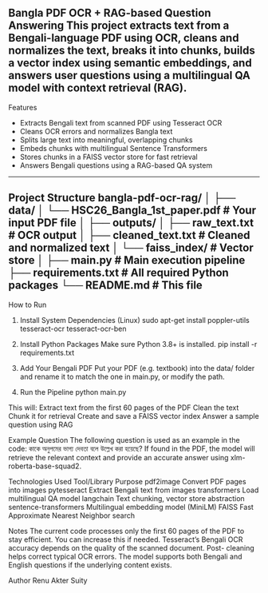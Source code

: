 Bangla PDF OCR + RAG-based
Question Answering
This project extracts text from a Bengali-language PDF using OCR, cleans and normalizes the
text, breaks it into chunks, builds a vector index using semantic embeddings, and answers user
questions using a multilingual QA model with context retrieval (RAG).
---

Features
- Extracts Bengali text from scanned PDF using Tesseract OCR
- Cleans OCR errors and normalizes Bangla text
- Splits large text into meaningful, overlapping chunks
- Embeds chunks with multilingual Sentence Transformers
- Stores chunks in a FAISS vector store for fast retrieval
- Answers Bengali questions using a RAG-based QA system
---

Project Structure
bangla-pdf-ocr-rag/
│
├── data/
│ └── HSC26_Bangla_1st_paper.pdf # Your input PDF file
│
├── outputs/
│ ├── raw_text.txt # OCR output
│ ├── cleaned_text.txt # Cleaned and normalized text
│ └── faiss_index/ # Vector store
│
├── main.py # Main execution pipeline
├── requirements.txt # All required Python packages
└── README.md # This file
---
How to Run

1. Install System Dependencies (Linux)
sudo apt-get install poppler-utils tesseract-ocr tesseract-ocr-ben

2. Install Python Packages
Make sure Python 3.8+ is installed.
pip install -r requirements.txt

3. Add Your Bengali PDF
Put your PDF (e.g. textbook) into the data/ folder and rename it to match the one in main.py, or
modify the path.

4. Run the Pipeline
python main.py

This will:
Extract text from the first 60 pages of the PDF
Clean the text
Chunk it for retrieval
Create and save a FAISS vector index
Answer a sample question using RAG

Example Question
The following question is used as an example in the code:
কাকে অনুপমের ভাগ্য দেবতা বলে উল্লেখ করা হয়েছে?
If found in the PDF, the model will retrieve the relevant context and provide an accurate answer
using xlm-roberta-base-squad2.

Technologies Used
Tool/Library Purpose
pdf2image Convert PDF pages into images
pytesseract Extract Bengali text from images
transformers Load multilingual QA model
langchain Text chunking, vector store abstraction
sentence-transformers Multilingual embedding model (MiniLM)
FAISS Fast Approximate Nearest Neighbor search

Notes
The current code processes only the first 60 pages of the PDF to stay efficient. You can
increase this if needed.
Tesseract’s Bengali OCR accuracy depends on the quality of the scanned document. Post-
cleaning helps correct typical OCR errors.
The model supports both Bengali and English questions if the underlying content exists.

Author
Renu Akter Suity

